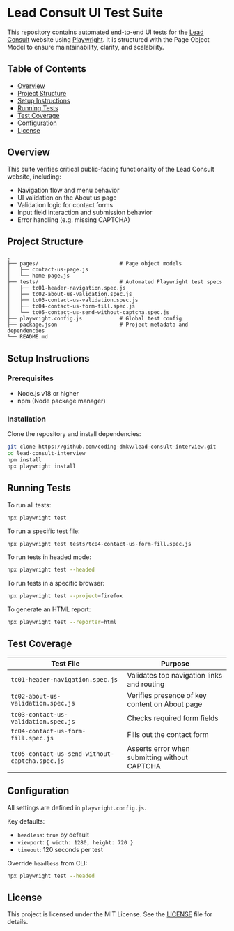 # Lead Consult UI Test Suite

This repository contains automated end-to-end UI tests for the [Lead Consult](https://www.leadconsult.eu) website using [Playwright](https://playwright.dev/). It is structured with the Page Object Model to ensure maintainability, clarity, and scalability.

## Table of Contents

- [Overview](#overview)
- [Project Structure](#project-structure)
- [Setup Instructions](#setup-instructions)
- [Running Tests](#running-tests)
- [Test Coverage](#test-coverage)
- [Configuration](#configuration)
- [License](#license)

## Overview

This suite verifies critical public-facing functionality of the Lead Consult website, including:

- Navigation flow and menu behavior
- UI validation on the About us page
- Validation logic for contact forms
- Input field interaction and submission behavior
- Error handling (e.g. missing CAPTCHA)

## Project Structure

```
.
├── pages/                          # Page object models
│   ├── contact-us-page.js
│   └── home-page.js
├── tests/                          # Automated Playwright test specs
│   ├── tc01-header-navigation.spec.js
│   ├── tc02-about-us-validation.spec.js
│   ├── tc03-contact-us-validation.spec.js
│   ├── tc04-contact-us-form-fill.spec.js
│   └── tc05-contact-us-send-without-captcha.spec.js
├── playwright.config.js            # Global test config
├── package.json                    # Project metadata and dependencies
└── README.md
```

## Setup Instructions

### Prerequisites

- Node.js v18 or higher
- npm (Node package manager)

### Installation

Clone the repository and install dependencies:

```bash
git clone https://github.com/coding-dmkv/lead-consult-interview.git
cd lead-consult-interview
npm install
npx playwright install
```

## Running Tests

To run all tests:

```bash
npx playwright test
```

To run a specific test file:

```bash
npx playwright test tests/tc04-contact-us-form-fill.spec.js
```

To run tests in headed mode:

```bash
npx playwright test --headed
```

To run tests in a specific browser:

```bash
npx playwright test --project=firefox
```

To generate an HTML report:

```bash
npx playwright test --reporter=html
```

## Test Coverage

| Test File                                      | Purpose                                        |
| ---------------------------------------------- | ---------------------------------------------- |
| `tc01-header-navigation.spec.js`               | Validates top navigation links and routing     |
| `tc02-about-us-validation.spec.js`             | Verifies presence of key content on About page |
| `tc03-contact-us-validation.spec.js`           | Checks required form fields                    |
| `tc04-contact-us-form-fill.spec.js`            | Fills out the contact form                     |
| `tc05-contact-us-send-without-captcha.spec.js` | Asserts error when submitting without CAPTCHA  |

## Configuration

All settings are defined in `playwright.config.js`.

Key defaults:

- `headless`: `true` by default
- `viewport`: `{ width: 1280, height: 720 }`
- `timeout`: 120 seconds per test

Override `headless` from CLI:

```bash
npx playwright test --headed
```

## License

This project is licensed under the MIT License. See the [LICENSE](LICENSE) file for details.

